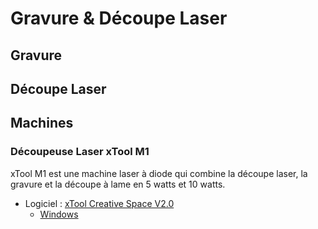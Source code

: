 # Gravure & Découpe Laser

## Gravure 


## Découpe Laser

## Machines

### Découpeuse Laser xTool M1

xTool M1 est une machine laser à diode qui combine la découpe laser, la gravure et la découpe à lame en 5 watts et 10 watts.

* Logiciel : [xTool Creative Space V2.0](https://fr.xtool.com/pages/logiciel)
  * [Windows](https://storage-us.xtool.com/resource/efficacy/xcs/production/packages/15/d6e1a9b2-02d8-4bbc-a77e-27d162aa4ec2/xTool%20Creative%20Space-1.7.8-2023-11-27-17-46-35.exe)

